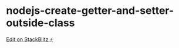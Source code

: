 # nodejs-create-getter-and-setter-outside-class

[Edit on StackBlitz ⚡️](https://stackblitz.com/edit/node-hermy7)